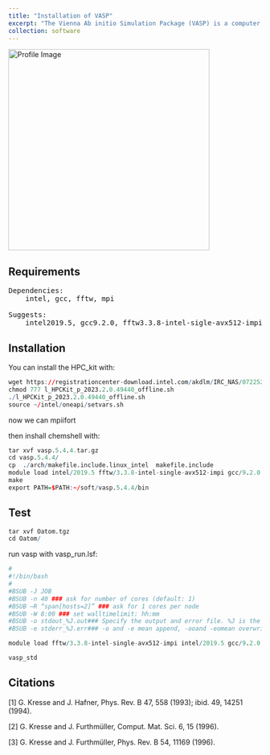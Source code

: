 ```yaml
---
title: "Installation of VASP"
excerpt: "The Vienna Ab initio Simulation Package (VASP) is a computer program for atomic scale materials modelling, e.g. electronic structure calculations and quantum-mechanical molecular dynamics, from first principles."
collection: software
---
```

<img src='https://honghui-alice.github.io/Honghui_Zhang.github.io/images/vasp.jpg' alt='Profile Image' height='400' width='400'><br/>

## Requirements
<pre>
Dependencies:
	intel, gcc, fftw, mpi
	
Suggests: 
    intel2019.5, gcc9.2.0, fftw3.3.8-intel-sigle-avx512-impi, mpi/openmpi3.1.4_gcc, HPC_kit
</pre>

## Installation

You can install the HPC_kit with:

```r
wget https://registrationcenter-download.intel.com/akdlm/IRC_NAS/0722521a-34b5-4c41-af3f-d5d14e88248d/l_HPCKit_p_2023.2.0.49440_offline.sh
chmod 777 l_HPCKit_p_2023.2.0.49440_offline.sh
./l_HPCKit_p_2023.2.0.49440_offline.sh
source ~/intel/oneapi/setvars.sh

```
now we can mpiifort

then inshall chemshell with: 

``` r
tar xvf vasp.5.4.4.tar.gz
cd vasp.5.4.4/
cp  ./arch/makefile.include.linux_intel  makefile.include
module load intel/2019.5 fftw/3.3.8-intel-single-avx512-impi gcc/9.2.0 mpi/openmpi/3.1.4_gcc
make 
export PATH=$PATH:~/soft/vasp.5.4.4/bin

```
## Test
``` r
tar xvf Oatom.tgz
cd Oatom/

```
run vasp with vasp_run.lsf:
``` r
#
#!/bin/bash
#
#BSUB -J JOB
#BSUB -n 40 ### ask for number of cores (default: 1)
#BSUB –R “span[hosts=2]” ### ask for 1 cores per node
#BSUB -W 8:00 ### set walltimelimit: hh:mm
#BSUB -o stdout_%J.out### Specify the output and error file. %J is the job-id
#BSUB -e stderr_%J.err### -o and -e mean append, -ooand -eomean overwrite

module load fftw/3.3.8-intel-single-avx512-impi intel/2019.5 gcc/9.2.0 mpi/openmpi/3.1.4_gcc

vasp_std
```


## Citations
[1] G. Kresse and J. Hafner, Phys. Rev. B 47, 558 (1993); ibid. 49, 14251 (1994).

[2] G. Kresse and J. Furthmüller, Comput. Mat. Sci. 6, 15 (1996).

[3] G. Kresse and J. Furthmüller, Phys. Rev. B 54, 11169 (1996).